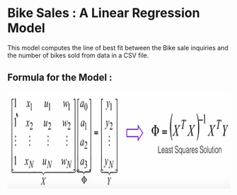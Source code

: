 # Bike Sales : A Linear Regression Model
This model computes the line of best fit between the Bike sale inquiries and the number of bikes sold from data in a CSV file.

## Formula for the Model :
<img src='img.png' height='220px' width='auto' alt='Formula Image'>
